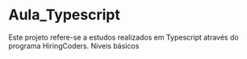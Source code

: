 # Aula_Typescript

Este projeto refere-se a estudos realizados em Typescript através do programa HiringCoders.
Niveis básicos
